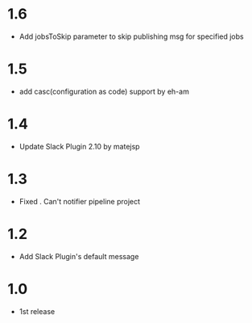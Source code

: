 # 1.6

* Add jobsToSkip parameter to skip publishing msg for specified jobs

# 1.5 

* add casc(configuration as code) support  by eh-am

# 1.4

* Update Slack Plugin 2.10 by matejsp

# 1.3

 * Fixed . Can't notifier pipeline project
 
# 1.2

 * Add Slack Plugin's default message
 
 # 1.0
  * 1st release 
